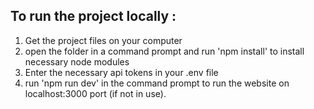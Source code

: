 ## To run the project locally :
1. Get the project files on your computer
2. open the folder in a command prompt and run 'npm install' to install necessary node modules
3. Enter the necessary api tokens in your .env file
4. run 'npm run dev' in the command prompt to run the website on localhost:3000 port (if not in use).